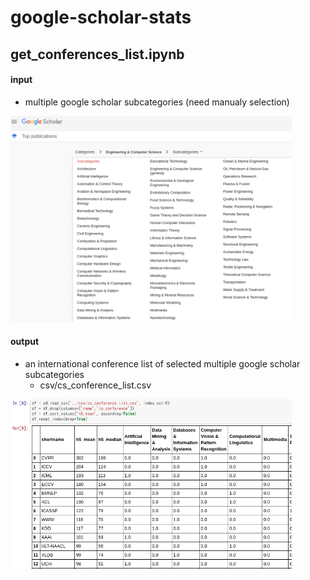 # google-scholar-stats

## get_conferences_list.ipynb

#### input

- multiple google scholar subcategories (need manualy selection)

<img width="450" src="https://github.com/haradai1262/google-scholar-stats/blob/master/img/subcategories.png">

#### output

- an international conference list of selected multiple google scholar subcategories
  - csv/cs_conference_list.csv

<img width="450" src="https://github.com/haradai1262/google-scholar-stats/blob/master/img/conf_image.png">